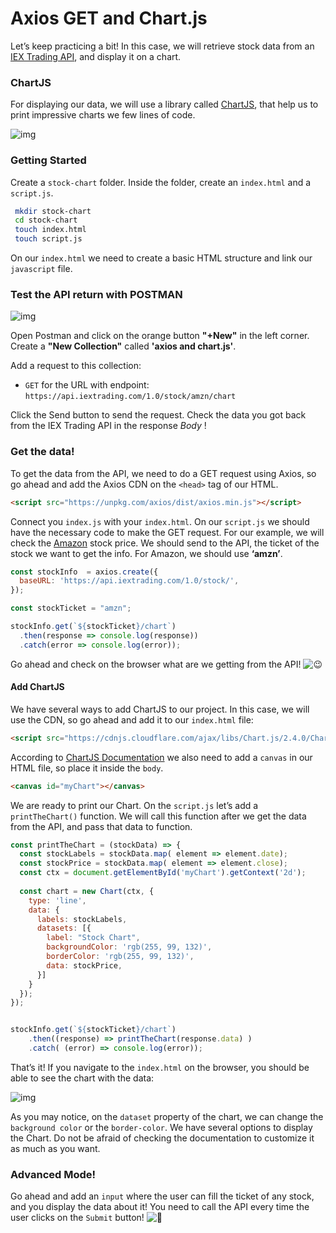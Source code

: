 # Axios GET and Chart.js



Let’s keep practicing a bit! In this case, we will retrieve stock data from an [IEX Trading API](https://iextrading.com/developer/), and display it on a chart.



### ChartJS

For displaying our data, we will use a library called [ChartJS](http://www.chartjs.org/), that help us to print impressive charts we few lines of code.

![img](https://user-images.githubusercontent.com/23629340/36738310-80b9bc08-1bdd-11e8-813e-fa6b05c9b4f9.png)



### Getting Started

Create a `stock-chart` folder. Inside the folder, create an `index.html` and a `script.js`.

```bash
 mkdir stock-chart
 cd stock-chart
 touch index.html
 touch script.js
```



On our `index.html` we need to create a basic HTML structure and link our `javascript` file.







### Test the API return with POSTMAN



![img](https://s3-eu-west-1.amazonaws.com/ih-materials/uploads/upload_59d53910a8a94a1096fa00a5ed2003aa.png)



Open Postman and click on the orange button **"+New"** in the left corner.  Create a **"New Collection"** called **'axios and chart.js'**.



Add a request to this collection:

- `GET`  for the URL with endpoint: `https://api.iextrading.com/1.0/stock/amzn/chart`



Click the Send button to send the request. Check the data you got back from the IEX Trading API in the response *Body* !







### Get the data!

To get the data from the API, we need to do a GET request using Axios, so go ahead and add the Axios CDN on the `<head>` tag of our HTML.

```html
<script src="https://unpkg.com/axios/dist/axios.min.js"></script>
```





Connect you `index.js` with your `index.html`. On our `script.js` we should have the necessary code to make the GET request. For our example, we will check the [Amazon](http://materials.ironhack.com/s/S1ZB0nzpVVm) stock price. We should send to the API, the ticket of the stock we want to get the info. For Amazon, we should use **‘amzn’**.

```js
const stockInfo  = axios.create({
  baseURL: 'https://api.iextrading.com/1.0/stock/',
});

const stockTicket = "amzn";

stockInfo.get(`${stockTicket}/chart`)
  .then(response => console.log(response))
  .catch(error => console.log(error));
```

Go ahead and check on the browser what are we getting from the API! ![:wink:](http://materials.ironhack.com/build/emojify.js/dist/images/basic/wink.png)







#### Add ChartJS



We have several ways to add ChartJS to our project. In this case, we will use the CDN, so go ahead and add it to our `index.html` file:

```html
<script src="https://cdnjs.cloudflare.com/ajax/libs/Chart.js/2.4.0/Chart.min.js"></script>
```





According to [ChartJS Documentation](http://www.chartjs.org/docs/latest/getting-started/) we also need to add a `canvas` in our HTML file, so place it inside the `body`.

```html
<canvas id="myChart"></canvas>
```





We are ready to print our Chart. On the `script.js` let’s add a `printTheChart()` function. We will call this function after we get the data from the API, and pass that data to function.

```js
const printTheChart = (stockData) => {
  const stockLabels = stockData.map( element => element.date);
  const stockPrice = stockData.map( element => element.close);
  const ctx = document.getElementById('myChart').getContext('2d');
  
  const chart = new Chart(ctx, {
    type: 'line',
    data: {
      labels: stockLabels,
      datasets: [{
        label: "Stock Chart",
        backgroundColor: 'rgb(255, 99, 132)',
        borderColor: 'rgb(255, 99, 132)',
        data: stockPrice,
      }]
    }
  });
});


stockInfo.get(`${stockTicket}/chart`)
    .then((response) => printTheChart(response.data) )
    .catch( (error) => console.log(error));
```





That’s it! If you navigate to the `index.html` on the browser, you should be able to see the chart with the data:

![img](https://user-images.githubusercontent.com/23629340/36739652-bdac988a-1be0-11e8-8cad-31ccc08d14d2.png)



As you may notice, on the `dataset` property of the chart, we can change the `background color` or the `border-color`. We have several options to display the Chart. Do not be afraid of checking the documentation to customize it as much as you want.





### Advanced Mode!

Go ahead and add an `input` where the user can fill the ticket of any stock, and you display the data about it! You need to call the API every time the user clicks on the `Submit` button! ![:muscle:](http://materials.ironhack.com/build/emojify.js/dist/images/basic/muscle.png)